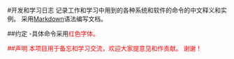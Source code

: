 #开发和学习日志
记录工作和学习中用到的各种系统和软件的命令的中文释义和实例。
采用[Markdown](http://wowubuntu.com/markdown/)语法编写文档。

##约定
-具体命令采用<font color="red">红色<font>字体。






##声明
本项目用于备忘和学习交流，欢迎大家提意见和作贡献。
谢谢！

